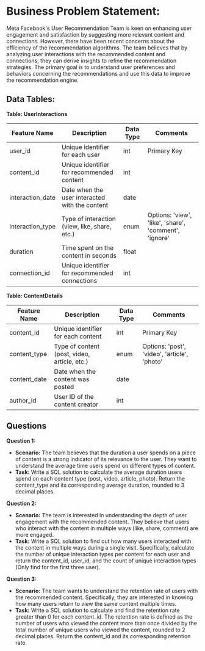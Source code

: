 # **Business Problem Statement:**
Meta Facebook's User Recommendation Team is keen on enhancing user engagement and satisfaction by suggesting more relevant content and connections. However, there have been recent concerns about the efficiency of the recommendation algorithms. The team believes that by analyzing user interactions with the recommended content and connections, they can derive insights to refine the recommendation strategies. The primary goal is to understand user preferences and behaviors concerning the recommendations and use this data to improve the recommendation engine.

## **Data Tables:**

**Table: UserInteractions**

| Feature Name | Description | Data Type | Comments |
|--------------|-------------|-----------|----------|
| user_id      | Unique identifier for each user | int | Primary Key |
| content_id   | Unique identifier for recommended content | int | |
| interaction_date | Date when the user interacted with the content | date | |
| interaction_type | Type of interaction (view, like, share, etc.) | enum | Options: 'view', 'like', 'share', 'comment', 'ignore' |
| duration     | Time spent on the content in seconds | float | |
| connection_id | Unique identifier for recommended connections | int | |

**Table: ContentDetails**

| Feature Name | Description | Data Type | Comments |
|--------------|-------------|-----------|----------|
| content_id   | Unique identifier for each content | int | Primary Key |
| content_type | Type of content (post, video, article, etc.) | enum | Options: 'post', 'video', 'article', 'photo' |
| content_date | Date when the content was posted | date | |
| author_id    | User ID of the content creator | int | |

## Questions

**Question 1:**
- **Scenario:** The team believes that the duration a user spends on a piece of content is a strong indicator of its relevance to the user. They want to understand the average time users spend on different types of content.
- **Task:** Write a SQL solution to calculate the average duration users spend on each content type (post, video, article, photo). Return the content_type and its corresponding average duration, rounded to 3 decimal places.


**Question 2:**
- **Scenario:** The team is interested in understanding the depth of user engagement with the recommended content. They believe that users who interact with the content in multiple ways (like, share, comment) are more engaged.
- **Task:** Write a SQL solution to find out how many users interacted with the content in multiple ways during a single visit. Specifically, calculate the number of unique interaction types per content for each user and return the content_id, user_id, and the count of unique interaction types (Only find for the first three user).


**Question 3:**
- **Scenario:** The team wants to understand the retention rate of users with the recommended content. Specifically, they are interested in knowing how many users return to view the same content multiple times.
- **Task:** Write a SQL solution to calculate and find the retention rate greater than 0 for each content_id. The retention rate is defined as the number of users who viewed the content more than once divided by the total number of unique users who viewed the content, rounded to 2 decimal places. Return the content_id and its corresponding retention rate.

